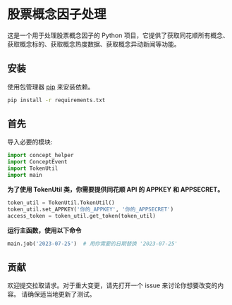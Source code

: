 # 股票概念因子处理

这是一个用于处理股票概念因子的 Python 项目，它提供了获取同花顺所有概念、获取概念标的、获取概念热度数据、获取概念异动新闻等功能。

## 安装

使用包管理器 [pip](https://pip.pypa.io/en/stable/) 来安装依赖。

```bash
pip install -r requirements.txt
```

## 首先
导入必要的模块:     
```python
import concept_helper
import ConceptEvent
import TokenUtil
import main
```

**为了使用 TokenUtil 类，你需要提供同花顺 API 的 APPKEY 和 APPSECRET。**
```python
token_util = TokenUtil.TokenUtil()
token_util.set_APPKEY('你的_APPKEY', '你的_APPSECRET')
access_token = token_util.get_token(token_util)
```

**运行主函数，使用以下命令**
```python
main.job('2023-07-25')  # 用你需要的日期替换 '2023-07-25'
```


## 贡献
欢迎提交拉取请求。对于重大变更，请先打开一个 issue 来讨论你想要改变的内容。
请确保适当地更新了测试。
